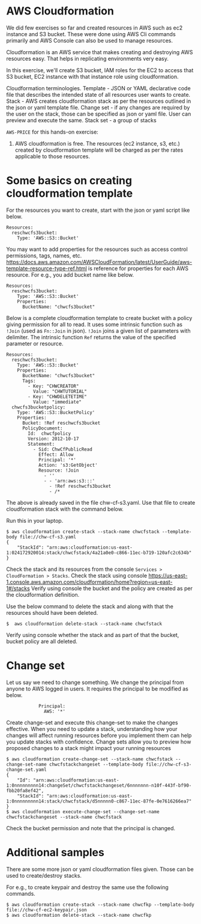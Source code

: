 # AWS Cloudformation
We did few exercises so far and created resources in AWS such as ec2 instance and S3 bucket.  These were done using AWS Cli commands primarily and AWS Console can also be used to manage resources.

Cloudformation is an AWS service that makes creating and destroying AWS resources easy.  That helps in replicating environments very easy.

In this exercise, we'll create S3 bucket, IAM roles for the EC2 to access that S3 bucket, EC2 instance with that instance role using cloudformation.

Cloudformation  terminologies.
Template - JSON or YAML declarative code file that describes the intended state of all resources user wants to create. 
Stack - AWS creates cloudformation stack as per the resources outlined in the json or yaml template file.
Change set - if any changes are required by the user on the stack, those can be specified as json or yaml file. User can preview and execute the same.
Stack set - a group of stacks

`AWS-PRICE` for this hands-on exercise:
  1. AWS cloudformation is free.  The resources (ec2 instance, s3, etc.) created by cloudformation template will be charged as per the rates applicable to those resources.
  
# Some basics on creating cloudformation template
For the resources you want to create, start with the json or yaml script like below.
```
Resources:
  reschwcfs3bucket:
    Type: 'AWS::S3::Bucket'
```

You may want to add properties for the resources such as access control permissions, tags, names, etc. https://docs.aws.amazon.com/AWSCloudFormation/latest/UserGuide/aws-template-resource-type-ref.html is reference for properties for each AWS resource. For e.g., you add bucket name like below.

```
Resources:
  reschwcfs3bucket:
    Type: 'AWS::S3::Bucket'
    Properties:
      BucketName: "chwcfs3bucket"
```

Below is a complete cloudformation template to create bucket with a policy giving permission for all to read.  It uses some intrinsic function such as `!Join`  (used as `Fn::Join` in json).  `!Join` joins a given list of parameters with delimiter.  The intrinsic function `Ref` returns the value of the specified parameter or resource.

```
Resources:
  reschwcfs3bucket:
    Type: 'AWS::S3::Bucket'
    Properties:
      BucketName: "chwcfs3bucket"
      Tags: 
        - Key: "CHWCREATOR"
          Value: "CHWTUTORIAL"
        - Key: "CHWDELETETIME"
          Value: "immediate"
  chwcfs3bucketpolicy:
    Type: 'AWS::S3::BucketPolicy'
    Properties:
      Bucket: !Ref reschwcfs3bucket
      PolicyDocument:
        Id:  chwcfpolicy
        Version: 2012-10-17
        Statement:
          - Sid: ChwCfPublicRead
            Effect: Allow
            Principal: '*'
            Action: 's3:GetObject'
            Resource: !Join 
              - ''
              - - 'arn:aws:s3:::'
                - !Ref reschwcfs3bucket 
                - /*
```

The above is already saved in the file chw-cf-s3.yaml.  Use that file to create cloudformation stack with the command below.

Run this in your laptop.
```
$ aws cloudformation create-stack --stack-name chwcfstack --template-body file://chw-cf-s3.yaml
{
    "StackId": "arn:aws:cloudformation:us-east-1:024172920014:stack/chwcfstack/4a21a0e0-c866-11ec-b719-120afc2c634b"
}
```
Check the stack and its resources from the console `Services > CloudFormation > Stacks`.
Check the stack using console https://us-east-1.console.aws.amazon.com/cloudformation/home?region=us-east-1#/stacks
Verify using console the bucket and the policy are created as per the cloudformation definition.

Use the below command to delete the stack and along with that the resources should have been deleted.
```
$  aws cloudformation delete-stack --stack-name chwcfstack
```
Verify using console whether the stack and as part of that the bucket, bucket policy are all deleted.

# Change set
Let us say we need to change something.  We change the principal from anyone to AWS logged in users.  It requires the principal to be modified as below.
```
            Principal:
              AWS: '*'
```

Create change-set and execute this change-set to make the changes effective.  When you need to update a stack, understanding how your changes will affect running resources before you implement them can help you update stacks with confidence. Change sets allow you to preview how proposed changes to a stack might impact your running resources
```
$ aws cloudformation create-change-set --stack-name chwcfstack --change-set-name chwcfstackchangeset --template-body file://chw-cf-s3-change-set.yaml
{
    "Id": "arn:aws:cloudformation:us-east-1:0nnnnnnnnn14:changeSet/chwcfstackchangeset/6nnnnnnn-n10f-443f-bf90-fbb20fa8ef42",
    "StackId": "arn:aws:cloudformation:us-east-1:0nnnnnnnnn14:stack/chwcfstack/d5nnnnn0-c867-11ec-87fe-0e7616266ea7"
}
$ aws cloudformation execute-change-set --change-set-name chwcfstackchangeset --stack-name chwcfstack
```

Check the bucket permission and note that the principal is changed.

# Additional samples
There are some more json or yaml cloudformation files given.  Those can be used to create/destroy stacks.

For e.g., to create keypair and destroy the same use the following commands.
```
$ aws cloudformation create-stack --stack-name chwcfkp --template-body file://chw-cf-ec2-keypair.json 
$ aws cloudformation delete-stack --stack-name chwcfkp 
```